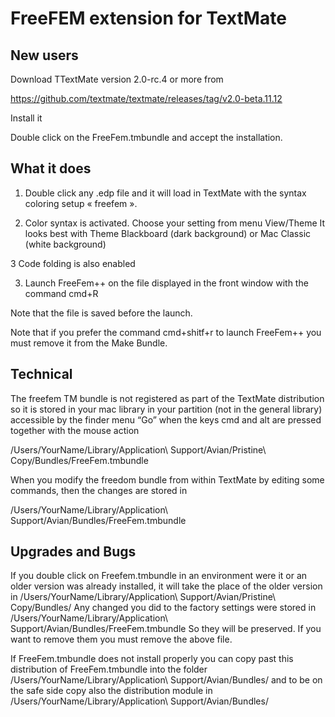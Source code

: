 # FreeFEM extension for TextMate


## New users

Download TTextMate version 2.0-rc.4 or more from 

https://github.com/textmate/textmate/releases/tag/v2.0-beta.11.12

Install it

Double click on the FreeFem.tmbundle and accept the installation.

## What it does

1. Double click any .edp file and it will load in TextMate with the syntax coloring setup « freefem ».

2. Color syntax is activated. Choose your setting from menu View/Theme
It looks best with Theme Blackboard (dark background) or Mac Classic (white background) 

3 Code folding is also enabled

3. Launch FreeFem++ on the file displayed in the front window with the command cmd+R

Note that the file is saved before the launch.

Note that if you prefer the command cmd+shitf+r to launch FreeFem++ you must remove it from the Make Bundle.


## Technical 

The freefem TM bundle is not registered as part of the TextMate distribution so it is stored in your mac library in your partition (not in the general library) accessible by the finder menu “Go” when the keys cmd and alt are pressed together with the mouse action

/Users/YourName/Library/Application\ Support/Avian/Pristine\ Copy/Bundles/FreeFem.tmbundle

When you modify the freedom bundle from within TextMate by editing some commands, then the changes are stored in 

/Users/YourName/Library/Application\ Support/Avian/Bundles/FreeFem.tmbundle

## Upgrades and Bugs

If you double click on Freefem.tmbundle in an environment were it or an older version was already installed, it will take the place of the older version in 
/Users/YourName/Library/Application\ Support/Avian/Pristine\ Copy/Bundles/
Any changed you did to the factory settings were stored in
/Users/YourName/Library/Application\ Support/Avian/Bundles/FreeFem.tmbundle
So they will be preserved. If you want to remove them you must remove the above file.
 
 If  FreeFem.tmbundle does not install properly you can copy past this distribution of FreeFem.tmbundle into
the folder
/Users/YourName/Library/Application\ Support/Avian/Bundles/
and to be on the safe side copy also the distribution module in 
/Users/YourName/Library/Application\ Support/Avian/Bundles/


